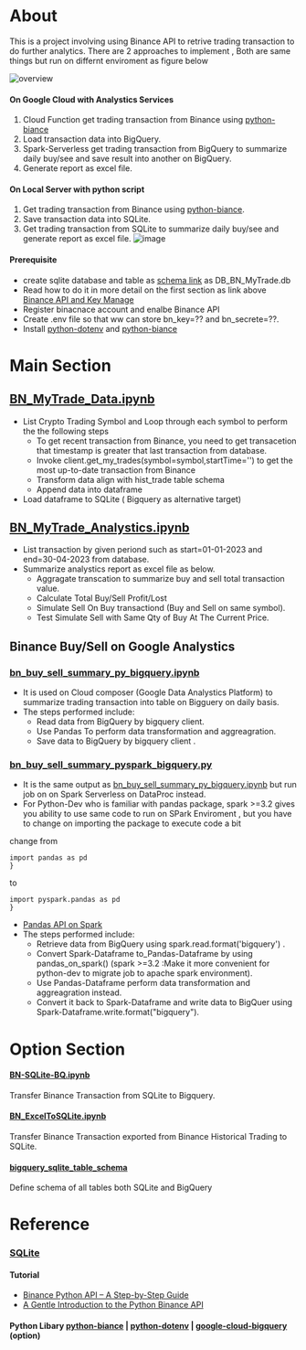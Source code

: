 # About
This is a project involving using Binance API to retrive trading transaction to do further analytics. There are 2 approaches to implement , Both are same things but run on differnt enviroment  as figure below

![overview](https://github.com/technqvi/FinQuant/assets/38780060/676042d7-e225-4a54-9b21-a34ac06ee10b)


#### On Google Cloud with Analystics Services
1. Cloud Function get trading transaction from Binance using [python-biance](https://pypi.org/project/python-binance/)
2. Load transaction data into BigQuery.
3. Spark-Serverless get  trading transaction  from BigQuery to summarize daily buy/see and save result into another on BigQuery.
4. Generate report as excel file.

#### On Local Server with python script
1. Get trading transaction from Binance using [python-biance](https://pypi.org/project/python-binance/).
2. Save transaction data into SQLite.
3. Get  trading transaction  from SQLite to summarize daily buy/see and generate report as excel file.
![image](https://github.com/technqvi/BinanceTranReport/assets/38780060/fa11a1bd-c91e-4fc4-b2be-d918fc2332d5)

#### Prerequisite
*  create sqlite database and table as [schema link](https://github.com/technqvi/BinanceTranReport/blob/master/bigquery_sqlite_table_schema/sqlite%20table.txt)  as DB_BN_MyTrade.db
* Read how to do it in more detail on the first section as link above  [Binance API and Key Manage](https://github.com/technqvi/AssetPriceFeeding) 
* Register binacnace account and enalbe Binance API 
* Create .env file so that ww can store bn_key=??  and bn_secrete=??.
* Install  [python-dotenv](https://pypi.org/project/python-dotenv/) and [python-biance](https://pypi.org/project/python-binance/)

# Main Section
## [BN_MyTrade_Data.ipynb](https://github.com/technqvi/BinanceTranReport/blob/master/BN_MyTrade_Data.ipynb)
* List Crypto Trading Symbol  and Loop through each symbol to perform the the following steps
  * To get recent transaction from Binance, you need to get transacetion that timestamp is greater that  last transaction from database.  
  * Invoke  client.get_my_trades(symbol=symbol,startTime='') to get the most up-to-date transaction from Binance
  * Transform data align with hist_trade table schema
  * Append data into dataframe
 * Load dataframe to SQLite ( Bigquery as alternative target)
 
## [BN_MyTrade_Analystics.ipynb](https://github.com/technqvi/BinanceTranReport/blob/master/BN_MyTrade_Analystics.ipynb)
 * List transaction by given periond such as start=01-01-2023 and end=30-04-2023 from database.
 * Summarize analystics report as excel file as below.
   * Aggragate transcation to summarize buy and sell total transaction value.
   * Calculate Total Buy/Sell Profit/Lost
   * Simulate Sell On Buy transactiond (Buy and Sell on same symbol).
   * Test Simulate Sell with Same Qty of Buy At The Current Price.
## Binance Buy/Sell on Google Analystics
### [bn_buy_sell_summary_py_bigquery.ipynb](https://github.com/technqvi/BinanceTranReport/blob/master/bn_buy_sell_summary_py_bigquery.ipynb)
* It is used on  Cloud composer (Google Data Analystics Platform) to summarize trading transaction into table on Bigguery on daily basis.
* The steps performed include: 
  * Read data from BigQuery  by bigquery client. 
  * Use Pandas To perform data transformation and aggreagration.
  * Save data to BigQuery by bigquery client . 
 
### [bn_buy_sell_summary_pyspark_bigquery.py](https://github.com/technqvi/BinanceTranReport/blob/master/bn_buy_sell_summary_pyspark_bigquery.py)   
* It is the same output as [bn_buy_sell_summary_py_bigquery.ipynb](https://github.com/technqvi/BinanceTranReport/blob/master/bn_buy_sell_summary_py_bigquery.ipynb) but run job on on  Spark Serverless on DataProc instead.
* For Python-Dev who is familiar with pandas package,  spark >=3.2 gives you ability to use same code to run on SPark Enviroment , but you have to change on importing the package to execute code a bit 

change from
```
import pandas as pd
}
```  
to

```
import pyspark.pandas as pd
}
```  

* [Pandas API on Spark](https://spark.apache.org/docs/latest/api/python/reference/pyspark.pandas/index.html) 
* The steps performed include: 
  * Retrieve data from BigQuery using spark.read.format('bigquery') .
  * Convert Spark-Dataframe to_Pandas-Dataframe by using pandas_on_spark() (spark >=3.2 :Make it more convenient for python-dev to migrate job to apache spark environment).
  * Use Pandas-Dataframe  perform data transformation and aggreagration instead.  
  * Convert it back to  Spark-Dataframe and  write data  to BigQuer using Spark-Dataframe.write.format("bigquery"). 
   
# Option Section
#### [BN-SQLite-BQ.ipynb](https://github.com/technqvi/BinanceTranReport/blob/master/BN-SQLite-BQ.ipynb)
Transfer Binance Transaction from SQLite to Bigquery.
#### [BN_ExcelToSQLite.ipynb](https://github.com/technqvi/BinanceTranReport/blob/master/BN_ExcelToSQLite.ipynb)
Transfer Binance Transaction exported from Binance Historical Trading  to SQLite.
#### [bigquery_sqlite_table_schema](https://github.com/technqvi/BinanceTranReport/tree/master/bigquery_sqlite_table_schema)
Define schema of all tables both SQLite and BigQuery

# Reference
### [SQLite](https://www.sqlite.org/index.html)
#### Tutorial
* [Binance Python API – A Step-by-Step Guide](https://algotrading101.com/learn/binance-python-api-guide/)
* [A Gentle Introduction to the Python Binance API](https://www.section.io/engineering-education/a-gentle-introduction-to-the-python-binance-api/)
#### Python Libary  [python-biance](https://pypi.org/project/python-binance/) | [python-dotenv](https://pypi.org/project/python-dotenv/) | [google-cloud-bigquery](https://pypi.org/project/google-cloud-bigquery/)  (option)

 
 
 
 